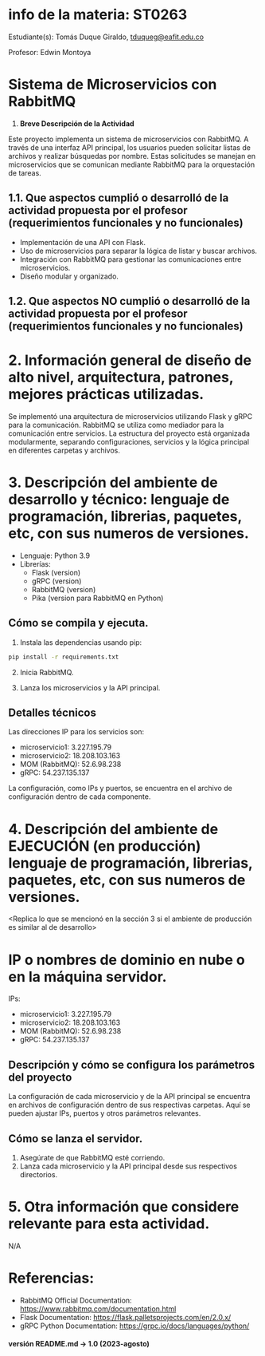 # info de la materia: ST0263 <Nombre de la Materia>

Estudiante(s): Tomás Duque Giraldo, tduqueg@eafit.edu.co

Profesor: Edwin Montoya

# Sistema de Microservicios con RabbitMQ

1. **Breve Descripción de la Actividad**

Este proyecto implementa un sistema de microservicios con RabbitMQ. A través de una interfaz API principal, los usuarios pueden solicitar listas de archivos y realizar búsquedas por nombre. Estas solicitudes se manejan en microservicios que se comunican mediante RabbitMQ para la orquestación de tareas.

## 1.1. Que aspectos cumplió o desarrolló de la actividad propuesta por el profesor (requerimientos funcionales y no funcionales)

- Implementación de una API con Flask.
- Uso de microservicios para separar la lógica de listar y buscar archivos.
- Integración con RabbitMQ para gestionar las comunicaciones entre microservicios.
- Diseño modular y organizado.

## 1.2. Que aspectos NO cumplió o desarrolló de la actividad propuesta por el profesor (requerimientos funcionales y no funcionales)

# 2. Información general de diseño de alto nivel, arquitectura, patrones, mejores prácticas utilizadas.

Se implementó una arquitectura de microservicios utilizando Flask y gRPC para la comunicación. RabbitMQ se utiliza como mediador para la comunicación entre servicios. La estructura del proyecto está organizada modularmente, separando configuraciones, servicios y la lógica principal en diferentes carpetas y archivos.

# 3. Descripción del ambiente de desarrollo y técnico: lenguaje de programación, librerias, paquetes, etc, con sus numeros de versiones.

- Lenguaje: Python 3.9
- Librerías:
  - Flask (version)
  - gRPC (version)
  - RabbitMQ (version)
  - Pika (version para RabbitMQ en Python)

## Cómo se compila y ejecuta.

1. Instala las dependencias usando pip:

```bash
pip install -r requirements.txt
```

2. Inicia RabbitMQ.

3. Lanza los microservicios y la API principal.

## Detalles técnicos

Las direcciones IP para los servicios son:

- microservicio1: 3.227.195.79
- microservicio2: 18.208.103.163
- MOM (RabbitMQ): 52.6.98.238
- gRPC: 54.237.135.137

La configuración, como IPs y puertos, se encuentra en el archivo de configuración dentro de cada componente.

# 4. Descripción del ambiente de EJECUCIÓN (en producción) lenguaje de programación, librerias, paquetes, etc, con sus numeros de versiones.

<Replica lo que se mencionó en la sección 3 si el ambiente de producción es similar al de desarrollo>

# IP o nombres de dominio en nube o en la máquina servidor.

IPs:

- microservicio1: 3.227.195.79
- microservicio2: 18.208.103.163
- MOM (RabbitMQ): 52.6.98.238
- gRPC: 54.237.135.137

## Descripción y cómo se configura los parámetros del proyecto

La configuración de cada microservicio y de la API principal se encuentra en archivos de configuración dentro de sus respectivas carpetas. Aquí se pueden ajustar IPs, puertos y otros parámetros relevantes.

## Cómo se lanza el servidor.

1. Asegúrate de que RabbitMQ esté corriendo.
2. Lanza cada microservicio y la API principal desde sus respectivos directorios.

# 5. Otra información que considere relevante para esta actividad.

N/A

# Referencias:

- RabbitMQ Official Documentation: https://www.rabbitmq.com/documentation.html
- Flask Documentation: https://flask.palletsprojects.com/en/2.0.x/
- gRPC Python Documentation: https://grpc.io/docs/languages/python/

#### versión README.md -> 1.0 (2023-agosto)
